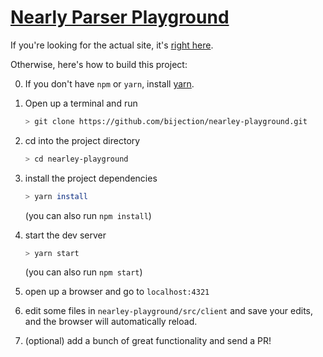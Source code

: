 # [Nearly Parser Playground](http://omrelli.ug/nearley-playground)

If you're looking for the actual site, it's [right here](http://omrelli.ug/nearley-playground).

Otherwise, here's how to build this project:

0. If you don't have `npm` or `yarn`, install [yarn](https://yarnpkg.com/en/docs/install).

1. Open up a terminal and run 

    ```bash
    > git clone https://github.com/bijection/nearley-playground.git
    ```

2. cd into the project directory
    ```bash
    > cd nearley-playground
    ```

3. install the project dependencies
    ```bash
    > yarn install
    ```

    (you can also run `npm install`)

4. start the dev server 
    ```bash
    > yarn start
    ```

    (you can also run `npm start`)

5. open up a browser and go to `localhost:4321`

6. edit some files in `nearley-playground/src/client` and save your edits, and the browser will automatically reload.

7. (optional) add a bunch of great functionality and send a PR!